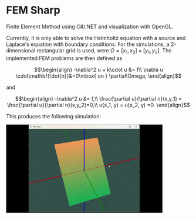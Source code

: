 # FEM Sharp

Finite Element Method using C#/.NET and visualization with OpenGL.

Currently, it is only able to solve the Helmholtz equation with a source and Laplace's equation with boundary conditions. For the simulations, a 2-dimensional rectangular grid is used, were $\Omega=[x_1, x_2]\times[y_1, y_2]$. The implemented FEM problems are then defined as

$$\begin{align} 
-\nabla^2 u + k\cdot u &= f\\ 
\nabla u \cdot\mathbf{\dot{n}}&=0\mbox{ on  } \partial\Omega,
\end{align}$$

and 

$$\begin{align} 
-\nabla^2 u &= f,\\ 
\frac{\partial u}{\partial n}(x,y_1) = \frac{\partial u}{\partial n}(x,y_2)=0,\\
u(x_1, y) = u(x_2, y) =0.
\end{align}$$

This produces the following simulation:

![Application screenshot, a simple generated rectangular mesh.](FemSharp.gif)